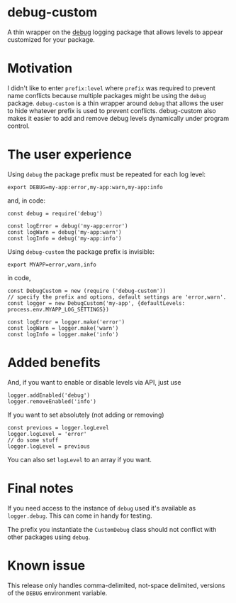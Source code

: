 # debug-custom

A thin wrapper on the [debug](https://github.com/visionmedia/debug) logging package that allows levels to appear customized for your package.

# Motivation

I didn't like to enter `prefix:level` where `prefix` was required to prevent name conflicts because multiple packages might be using the `debug` package. `debug-custom` is a thin wrapper around `debug` that allows the user to hide whatever prefix is used to prevent conflicts. debug-custom also makes it easier to add and remove debug levels dynamically under program control.

# The user experience

Using `debug` the package prefix must be repeated for each log level:

`export DEBUG=my-app:error,my-app:warn,my-app:info`

and, in code:

```
const debug = require('debug')

const logError = debug('my-app:error')
const logWarn = debug('my-app:warn')
const logInfo = debug('my-app:info')
```

Using `debug-custom` the package prefix is invisible:

`export MYAPP=error,warn,info`

in code,

```
const DebugCustom = new (require ('debug-custom'))
// specify the prefix and options, default settings are 'error,warn'.
const logger = new DebugCustom('my-app', {defaultLevels: process.env.MYAPP_LOG_SETTINGS})

const logError = logger.make('error')
const logWarn = logger.make('warn')
const logInfo = logger.make('info')
```

# Added benefits

And, if you want to enable or disable levels via API, just use

```
logger.addEnabled('debug')
logger.removeEnabled('info')
```

If you want to set absolutely (not adding or removing)

```
const previous = logger.logLevel
logger.logLevel = 'error'
// do some stuff
logger.logLevel = previous
```

You can also set `logLevel` to an array if you want.

# Final notes

If you need access to the instance of `debug` used it's available as `logger.debug`. This can come in handy for testing.

The prefix you instantiate the `CustomDebug` class should not conflict with other packages using `debug`.

# Known issue

This release only handles comma-delimited, not-space delimited, versions of the `DEBUG` environment variable.
